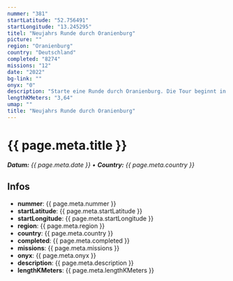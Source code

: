 ```yaml
---
nummer: "381"
startLatitude: "52.756491"
startLongitude: "13.245295"
titel: "Neujahrs Runde durch Oranienburg"
picture: ""
region: "Oranienburg"
country: "Deutschland"
completed: "8274"
missions: "12"
date: "2022"
bg-link: ""
onyx: "0"
description: "Starte eine Runde durch Oranienburg. Die Tour beginnt in der Bernauer Straße"
lengthKMeters: "3,64"
umap: ""
title: "Neujahrs Runde durch Oranienburg"
---
```


# {{ page.meta.title }}
_**Datum:** {{ page.meta.date }} • **Country:** {{ page.meta.country }}_

## Infos
- **nummer**: {{ page.meta.nummer }}
- **startLatitude**: {{ page.meta.startLatitude }}
- **startLongitude**: {{ page.meta.startLongitude }}
- **region**: {{ page.meta.region }}
- **country**: {{ page.meta.country }}
- **completed**: {{ page.meta.completed }}
- **missions**: {{ page.meta.missions }}
- **onyx**: {{ page.meta.onyx }}
- **description**: {{ page.meta.description }}
- **lengthKMeters**: {{ page.meta.lengthKMeters }}

